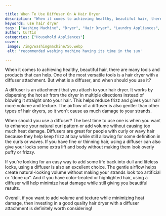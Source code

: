 ```yaml
---

title: When To Use Diffuser On A Hair Dryer
description: "When it comes to achieving healthy, beautiful hair, there are many tools and products that can help. One of the most versatile too...learn about it in this post"
keywords: use hair dryer
tags: ["Washing Machine", "Dryer", "Hair Dryer", "Laundry Appliances", "Appliance Consumption"]
author: Curtis
categories: ["Household Appliances"]
cover: 
 image: /img/washingmachine/56.webp
 alt: 'recommended washing machine having its time in the sun'

---
```


When it comes to achieving healthy, beautiful hair, there are many tools and products that can help. One of the most versatile tools is a hair dryer with a diffuser attachment. But what is a diffuser, and when should you use it?

A diffuser is an attachment that you attach to your hair dryer. It works by dispersing the hot air from the dryer in multiple directions instead of blowing it straight onto your hair. This helps reduce frizz and gives your hair more volume and texture. The airflow of a diffuser is also gentler than other types of hair dryers, so it won't cause as much damage to your strands.

When should you use a diffuser? The best time to use one is when you want to enhance your natural curl pattern or add volume without causing too much heat damage. Diffusers are great for people with curly or wavy hair because they help keep frizz at bay while still allowing for some definition in the curls or waves. If you have fine or thinning hair, using a diffuser can also give your locks some extra lift and body without making them look overly puffy or frizzy.

If you’re looking for an easy way to add some life back into dull and lifeless locks, using a diffuser is also an excellent choice. The gentle airflow helps create natural-looking volume without making your strands look too artificial or “done up”. And if you have color-treated or highlighted hair, using a diffuser will help minimize heat damage while still giving you beautiful results. 

Overall, if you want to add volume and texture while minimizing heat damage, then investing in a good quality hair dryer with a diffuser attachment is definitely worth considering!
